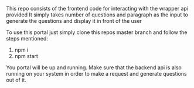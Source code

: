 This repo consists of the frontend code for interacting with the wrapper api provided
It simply takes number of questions and paragraph as the input to generate the questions and display it in front of the user

To use this portal just simply clone this repos master branch and follow the steps mentioned:
1. npm i
2. npm start

You portal will be up and running. Make sure that the backend api is also running on your system in order to make a request and generate questions out of it.
